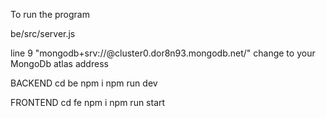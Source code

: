 To run the program

be/src/server.js

line 9 "mongodb+srv://@cluster0.dor8n93.mongodb.net/" change to your MongoDb atlas address

BACKEND
cd be
npm i
npm run dev

FRONTEND
cd fe
npm i
npm run start
